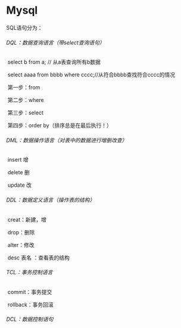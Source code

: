 # Mysql  

SQL语句分为：

###### 	DQL：数据查询语言（带select查询语句）

​		select b from a; // 从a表查询所有b数据

​		select aaaa from bbbb where cccc;//从符合bbbb查找符合cccc的情况

​		第一步：from

​		第二步：where

​		第三步：select

​		第四步：order by（排序总是在最后执行！）

###### 	DML：数据操作语言（对表中的数据进行增删改查）

​		insert 增

​		delete 删

​		update 改

###### 	DDL：数据定义语言（操作表的结构）

​		creat：新建，增

​		drop：删除

​		alter：修改

​		desc 表名 ：查看表的结构







###### 	TCL：事务控制语言

​		commit：事务提交

​		rollback：事务回滚

###### 	DCL：数据控制语句